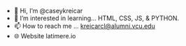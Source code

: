 - 👋 Hi, I’m @caseykreicar
- 🌱 I’m interested in learning... HTML, CSS, JS, & PYTHON.
- 📫 How to reach me ... kreicarcl@alumni.vcu.edu
- 🌐 Website latimere.io

<!---
latimere/latimere is a ✨ special ✨ repository because its `README.md` (this file) appears on your GitHub profile.
You can click the Preview link to take a look at your changes.
--->
